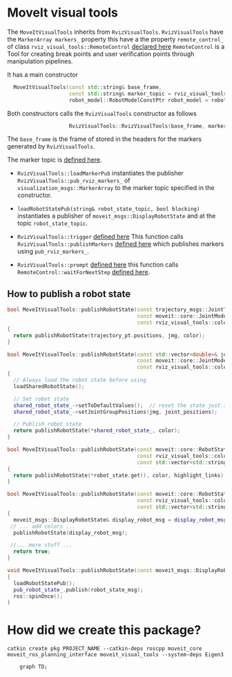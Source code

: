 # MoveIt visual tools

The `MoveItVisualTools` inherits from `RvizVisualTools`.
`RvizVisualTools` have the `MarkerArray markers_` property
this have a the property `remote_control_` of class `rviz_visual_tools::RemoteControl` [declared here](https://github.com/PickNikRobotics/rviz_visual_tools/blob/240b6ecf0f05ff5c08d4382b18db8c47b091663d/include/rviz_visual_tools/remote_control.h#L54) 
`RemoteControl` is a Tool for creating break points and user verification points through manipulation pipelines.

It has a main constructor

```C++
  MoveItVisualTools(const std::string& base_frame,
                    const std::string& marker_topic = rviz_visual_tools::RVIZ_MARKER_TOPIC,
                    robot_model::RobotModelConstPtr robot_model = robot_model::RobotModelConstPtr());
```
Both constructors calls the `RvizVisualTools` constructor as follows
```C++
                    RvizVisualTools::RvizVisualTools(base_frame, marker_topic)
```
The `base_frame` is the frame of stored in the headers for the markers generated by `RvizVisualTools`.

The marker topic is [defined here](https://github.com/PickNikRobotics/rviz_visual_tools/blob/1a1a4d153acdb465606d4c058cb91dcffdd1eb28/include/rviz_visual_tools/rviz_visual_tools.h#L86).

- `RvizVisualTools::loadMarkerPub` instantiates the publisher `RvizVisualTools::pub_rviz_markers_` of `visualization_msgs::MarkerArray` to the marker topic specified in the constructor. 
- `loadRobotStatePub(string& robot_state_topic, bool blocking)` instantiates a publisher of `moveit_msgs::DisplayRobotState` and at the topic `robot_state_topic`.

- `RvizVisualTools::trigger` [defined here](https://github.com/PickNikRobotics/rviz_visual_tools/blob/1a1a4d153acdb465606d4c058cb91dcffdd1eb28/src/rviz_visual_tools.cpp#L862) This function calls `RvizVisualTools::publishMarkers` [defined here](https://github.com/PickNikRobotics/rviz_visual_tools/blob/1a1a4d153acdb465606d4c058cb91dcffdd1eb28/src/rviz_visual_tools.cpp#L880) which publishes markers using `pub_rviz_markers_`.

- `RvizVisualTools::prompt` [defined here](https://github.com/PickNikRobotics/rviz_visual_tools/blob/1a1a4d153acdb465606d4c058cb91dcffdd1eb28/src/rviz_visual_tools.cpp#L2771) this function calls `RemoteControl::waitForNextStep` [defined here](https://github.com/PickNikRobotics/rviz_visual_tools/blob/240b6ecf0f05ff5c08d4382b18db8c47b091663d/src/remote_control.cpp#L138).     


## How to publish a robot state
```C++
bool MoveItVisualTools::publishRobotState(const trajectory_msgs::JointTrajectoryPoint& trajectory_pt,
                                          const moveit::core::JointModelGroup* jmg,
                                          const rviz_visual_tools::colors& color=rviz_visual_tools::DEFAULT)
{
  return publishRobotState(trajectory_pt.positions, jmg, color);
}

bool MoveItVisualTools::publishRobotState(const std::vector<double>& joint_positions,
                                          const moveit::core::JointModelGroup* jmg,
                                          const rviz_visual_tools::colors& color= = rviz_visual_tools::DEFAULT)
{
  // Always load the robot state before using
  loadSharedRobotState();

  // Set robot state
  shared_robot_state_->setToDefaultValues();  // reset the state just in case
  shared_robot_state_->setJointGroupPositions(jmg, joint_positions);

  // Publish robot state
  return publishRobotState(*shared_robot_state_, color);
}

bool MoveItVisualTools::publishRobotState(const moveit::core::RobotStatePtr& robot_state,
                                          const rviz_visual_tools::colors& color = rviz_visual_tools::DEFAULT,
                                          const std::vector<std::string>& highlight_links= {})
{
  return publishRobotState(*robot_state.get(), color, highlight_links);
}

bool MoveItVisualTools::publishRobotState(const moveit::core::RobotState& robot_state,
                                          const rviz_visual_tools::colors& color = rviz_visual_tools::DEFAULT,
                                          const std::vector<std::string>& highlight_links={})
{
  moveit_msgs::DisplayRobotState& display_robot_msg = display_robot_msgs_[base_color];
 // ... add colors ...
  publishRobotState(display_robot_msg);

 //... more stuff ...
  return true;
}

void MoveItVisualTools::publishRobotState(const moveit_msgs::DisplayRobotState& robot_state_msg)
{
  loadRobotStatePub();
  pub_robot_state_.publish(robot_state_msg);
  ros::spinOnce();
}
```

# How did we create this package?

```
catkin create pkg PROJECT_NAME --catkin-deps roscpp moveit_core moveit_ros_planning_interface moveit_visual_tools --system-deps Eigen3
```

```mermaid
    graph TD;

```
